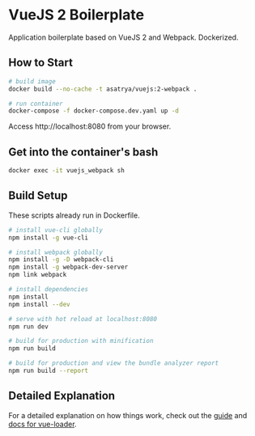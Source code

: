 # VueJS 2 Boilerplate

Application boilerplate based on VueJS 2 and Webpack. Dockerized.

## How to Start

``` bash
# build image
docker build --no-cache -t asatrya/vuejs:2-webpack .

# run container
docker-compose -f docker-compose.dev.yaml up -d
```

Access http://localhost:8080 from your browser.

## Get into the container's bash
``` bash
docker exec -it vuejs_webpack sh
```

## Build Setup

These scripts already run in Dockerfile.

``` bash
# install vue-cli globally
npm install -g vue-cli

# install webpack globally
npm install -g -D webpack-cli
npm install -g webpack-dev-server
npm link webpack

# install dependencies
npm install
npm install --dev

# serve with hot reload at localhost:8080
npm run dev

# build for production with minification
npm run build

# build for production and view the bundle analyzer report
npm run build --report
```

## Detailed Explanation

For a detailed explanation on how things work, check out the [guide](http://vuejs-templates.github.io/webpack/) and [docs for vue-loader](http://vuejs.github.io/vue-loader).
